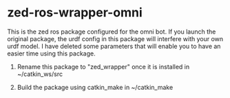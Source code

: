# zed-ros-wrapper-omni
This is the zed ros package configured for the omni bot. If you launch the original package, the urdf config in this package will interfere with your own urdf model. I have deleted some parameters that will enable you to have an easier time using this package.


1. Rename this package to "zed_wrapper" once it is installed in ~/catkin_ws/src 

2. Build the package using catkin_make in ~/catkin_make 
